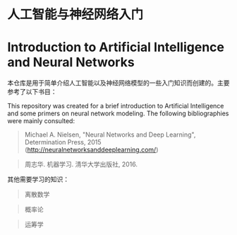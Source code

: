 # 人工智能与神经网络入门
# Introduction to Artificial Intelligence and Neural Networks

本仓库是用于简单介绍人工智能以及神经网络模型的一些入门知识而创建的。主要参考了以下书目：

This repository was created for a brief introduction to Artificial Intelligence and some primers on neural network modeling. The following bibliographies were mainly consulted:

> Michael A. Nielsen, "Neural Networks and Deep Learning", Determination Press, 2015
(http://neuralnetworksanddeeplearning.com/)
 
> 周志华. 机器学习. 清华大学出版社, 2016.

其他需要学习的知识：
>离散数学

>概率论

>运筹学